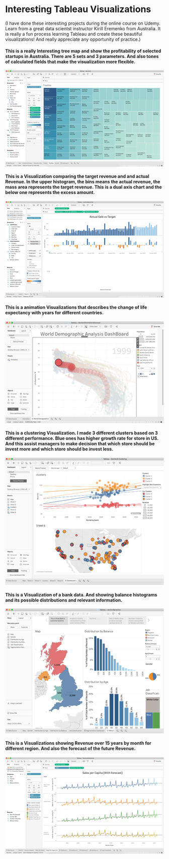 # Interesting Tableau Visualizations

(I have done these interesting projects during the online course on Udemy. Learn from a great data scientst instructor Kirill Eremenko from Australia. It is really a fun process learning Tableau and create these beautiful visualizations! And really appreciate any opportunity of practice.)

#### This is a really Interesting tree map and show the profitability of selected startups in Australia. There are 5 sets and 3 parameters. And also tones of calculated fields that make the visualization more flexible.
![](Tree_map_show_highest_growth.png)

#### This is a Visualization comparing the target revenue and and actual Revenue. In the upper histogram, the bins means the actual revenue, the mass area represents the target revenue. This is a dual axis chart and the below one represents the excess amount.
![](Actual_Sale_with_target.png)

#### This is a animation Visualizations that describes the change of life expectancy with years for different countries.

![](Population_animation.png)


#### This is a clustering Visualization. I made 3 different clusters based on 3 different performance. Blue ones has higher growth rate for store in US. And this assist managers to make decision that which store should be invest more and which store should be invest less.

![](Cluster_combination.png)

#### This is a Visualization of a bank data. And showing balance histograms and its possible distributions and relevant information.
![](Bank_Balance_Story_Board.png)


#### This is a Visualizations showing Revenue over 15 years by month for different region. And also the forecast of the future Revenue.

![](Sales_by_region_and_foreacst.png)
